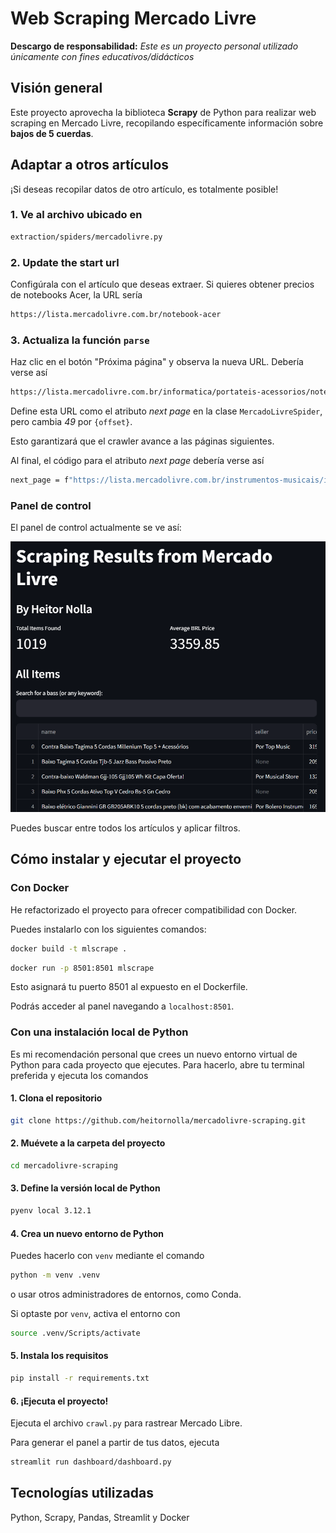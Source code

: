 # Web Scraping Mercado Livre

**Descargo de responsabilidad:**
_Este es un proyecto personal utilizado únicamente con fines educativos/didácticos_

## Visión general

Este proyecto aprovecha la biblioteca **Scrapy** de Python para realizar web scraping en Mercado Livre, recopilando específicamente información sobre **bajos de 5 cuerdas**.

## Adaptar a otros artículos

¡Si deseas recopilar datos de otro artículo, es totalmente posible!

### 1. Ve al archivo ubicado en

```bash
extraction/spiders/mercadolivre.py
```

### 2. Update the start url

Configúrala con el artículo que deseas extraer.
Si quieres obtener precios de notebooks Acer, la URL sería

```bash
https://lista.mercadolivre.com.br/notebook-acer
```

### 3. Actualiza la función `parse`

Haz clic en el botón "Próxima página" y observa la nueva URL. Debería verse así

```bash
https://lista.mercadolivre.com.br/informatica/portateis-acessorios/notebooks/acer/notebook-acer_Desde_49_NoIndex_True
```

Define esta URL como el atributo _next page_ en la clase `MercadoLivreSpider`, pero cambia _49_ por `{offset}`.

Esto garantizará que el crawler avance a las páginas siguientes.

Al final, el código para el atributo _next page_ debería verse así

```bash
next_page = f"https://lista.mercadolivre.com.br/instrumentos-musicais/instrumentos-corda/baixos/baixo-5-cordas_Desde_{offset}_NoIndex_True_STRINGS*NUMBER_5-5"
```

### Panel de control

El panel de control actualmente se ve así:

!['Captura de pantalla del panel de control'](assets/screenshot.png)

Puedes buscar entre todos los artículos y aplicar filtros.

## Cómo instalar y ejecutar el proyecto

### Con Docker

He refactorizado el proyecto para ofrecer compatibilidad con Docker.

Puedes instalarlo con los siguientes comandos:

```bash
docker build -t mlscrape .
```

```bash
docker run -p 8501:8501 mlscrape
```

Esto asignará tu puerto 8501 al expuesto en el Dockerfile.

Podrás acceder al panel navegando a `localhost:8501`.

### Con una instalación local de Python

Es mi recomendación personal que crees un nuevo entorno virtual de Python para cada proyecto que ejecutes. Para hacerlo, abre tu terminal preferida y ejecuta los comandos

#### 1. Clona el repositorio

```bash
git clone https://github.com/heitornolla/mercadolivre-scraping.git
```

#### 2. Muévete a la carpeta del proyecto

```bash
cd mercadolivre-scraping
```

#### 3. Define la versión local de Python

```bash
pyenv local 3.12.1
```

#### 4. Crea un nuevo entorno de Python

Puedes hacerlo con `venv` mediante el comando

```bash
python -m venv .venv
```

o usar otros administradores de entornos, como Conda.

Si optaste por `venv`, activa el entorno con

```bash
source .venv/Scripts/activate
```

#### 5. Instala los requisitos

```bash
pip install -r requirements.txt
```

#### 6. ¡Ejecuta el proyecto!

Ejecuta el archivo `crawl.py` para rastrear Mercado Libre.

Para generar el panel a partir de tus datos, ejecuta

```bash
streamlit run dashboard/dashboard.py
```

## Tecnologías utilizadas

Python, Scrapy, Pandas, Streamlit y Docker
